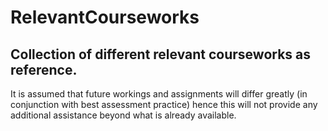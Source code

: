 # RelevantCourseworks
## Collection of different relevant courseworks as reference. 
It is assumed that future workings and assignments will differ greatly (in conjunction with best assessment practice) hence this will not provide any additional assistance beyond what is already available. 

